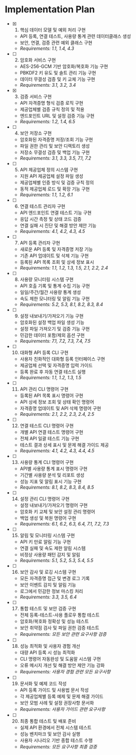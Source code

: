 # Implementation Plan

- [x] 1. 핵심 데이터 모델 및 예외 처리 구현










  - API 등록, 연결 테스트, 사용량 통계 관련 데이터클래스 생성
  - 보안, 연결, 검증 관련 예외 클래스 구현
  - _Requirements: 1.1, 1.4, 4.3_




- [ ] 2. 암호화 서비스 구현

  - AES-256-GCM 기반 암호화/복호화 기능 구현
  - PBKDF2 키 유도 및 솔트 관리 기능 구현
  - 데이터 무결성 검증 및 키 교체 기능 구현
  - _Requirements: 3.1, 3.2, 3.4_

- [x] 3. 검증 서비스 구현








  - API 자격증명 형식 검증 로직 구현
  - 제공업체별 검증 규칙 정의 및 적용
  - 엔드포인트 URL 및 설정 검증 기능 구현
  - _Requirements: 1.2, 1.4, 6.5_

- [ ] 4. 보안 저장소 구현

  - 암호화된 자격증명 저장/조회 기능 구현
  - 파일 권한 관리 및 보안 디렉토리 생성
  - 저장소 무결성 검증 및 백업 기능 구현
  - _Requirements: 3.1, 3.3, 3.5, 7.1, 7.2_

- [ ] 5. API 제공업체 정의 시스템 구현

  - 지원 API 제공업체 설정 파일 생성
  - 제공업체별 인증 방식 및 검증 규칙 정의
  - 동적 제공업체 로드 및 확장 기능 구현
  - _Requirements: 1.1, 1.2, 6.1_

- [ ] 6. 연결 테스트 관리자 구현

  - API 엔드포인트 연결 테스트 기능 구현
  - 응답 시간 측정 및 상태 코드 검증
  - 연결 실패 시 진단 및 해결 방안 제안 기능
  - _Requirements: 4.1, 4.2, 4.3, 4.5_

- [ ] 7. API 등록 관리자 구현

  - 새로운 API 등록 및 자격증명 저장 기능
  - 기존 API 업데이트 및 삭제 기능 구현
  - 등록된 API 목록 조회 및 상세 정보 표시
  - _Requirements: 1.1, 1.2, 1.3, 1.5, 2.1, 2.2, 2.4_

- [ ] 8. 사용량 모니터링 시스템 구현

  - API 호출 기록 및 통계 수집 기능 구현
  - 일일/주간/월간 사용량 통계 생성
  - 속도 제한 모니터링 및 알림 기능 구현
  - _Requirements: 5.2, 5.3, 8.1, 8.2, 8.3, 8.4_

- [ ] 9. 설정 내보내기/가져오기 기능 구현

  - 암호화된 설정 백업 파일 생성 기능
  - 설정 파일 가져오기 및 검증 기능 구현
  - 민감한 데이터 포함/제외 옵션 구현
  - _Requirements: 7.1, 7.2, 7.3, 7.4, 7.5_

- [ ] 10. 대화형 API 등록 CLI 구현

  - 사용자 친화적인 대화형 등록 인터페이스 구현
  - 제공업체 선택 및 자격증명 입력 가이드
  - 등록 완료 후 자동 연결 테스트 실행
  - _Requirements: 1.1, 1.2, 1.3, 1.5_

- [ ] 11. API 관리 CLI 명령어 구현

  - 등록된 API 목록 표시 명령어 구현
  - API 상세 정보 조회 및 상태 확인 명령어
  - 자격증명 업데이트 및 API 삭제 명령어 구현
  - _Requirements: 2.1, 2.2, 2.3, 2.4, 2.5_

- [ ] 12. 연결 테스트 CLI 명령어 구현

  - 개별 API 연결 테스트 명령어 구현
  - 전체 API 일괄 테스트 기능 구현
  - 테스트 결과 상세 표시 및 문제 해결 가이드 제공
  - _Requirements: 4.1, 4.2, 4.3, 4.4, 4.5_

- [ ] 13. 사용량 통계 CLI 명령어 구현

  - API별 사용량 통계 표시 명령어 구현
  - 기간별 사용량 분석 및 리포트 생성
  - 성능 지표 및 알림 표시 기능 구현
  - _Requirements: 8.1, 8.2, 8.3, 8.4, 8.5_

- [ ] 14. 설정 관리 CLI 명령어 구현

  - 설정 내보내기/가져오기 명령어 구현
  - 암호화 키 교체 및 보안 설정 관리 명령어
  - 백업 생성 및 복원 명령어 구현
  - _Requirements: 6.1, 6.2, 6.3, 6.4, 7.1, 7.2, 7.3_

- [ ] 15. 알림 및 모니터링 시스템 구현

  - API 키 만료 알림 기능 구현
  - 연결 실패 및 속도 제한 알림 시스템
  - 비정상 사용량 패턴 감지 및 알림
  - _Requirements: 5.1, 5.2, 5.3, 5.4, 5.5_

- [ ] 16. 보안 감사 및 로깅 시스템 구현

  - 모든 자격증명 접근 및 변경 로그 기록
  - 보안 이벤트 감지 및 알림 기능
  - 로그에서 민감한 정보 마스킹 처리
  - _Requirements: 3.3, 3.5, 6.4_

- [ ] 17. 통합 테스트 및 보안 검증 구현

  - 전체 등록-테스트-사용 플로우 통합 테스트
  - 암호화/복호화 정확성 및 성능 테스트
  - 보안 취약점 검사 및 파일 권한 검증 테스트
  - _Requirements: 모든 보안 관련 요구사항 검증_

- [ ] 18. 성능 최적화 및 사용자 경험 개선

  - 대량 API 등록 시 성능 최적화
  - CLI 명령어 자동완성 및 도움말 시스템 구현
  - 오류 메시지 개선 및 해결 방안 제안 기능 강화
  - _Requirements: 사용자 경험 관련 모든 요구사항_

- [ ] 19. 문서화 및 예제 코드 작성

  - API 등록 가이드 및 사용법 문서 작성
  - 각 제공업체별 등록 예제 및 문제 해결 가이드
  - 보안 모범 사례 및 설정 권장사항 문서화
  - _Requirements: 사용자 가이드 관련 요구사항_

- [ ] 20. 최종 통합 테스트 및 배포 준비
  - 실제 API 환경에서 전체 시스템 테스트
  - 성능 벤치마크 및 보안 감사 실행
  - 사용자 시나리오 기반 종합 테스트 수행
  - _Requirements: 모든 요구사항 최종 검증_
